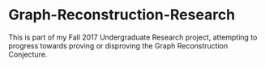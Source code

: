 # Graph-Reconstruction-Research
This is part of my Fall 2017 Undergraduate Research project, attempting to progress towards proving or disproving the Graph Reconstruction Conjecture.
